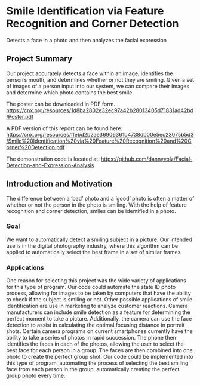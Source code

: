 # Smile Identification via Feature Recognition and Corner Detection

Detects a face in a photo and then analyzes the facial expression

## Project Summary

Our project accurately detects a face within an image, identifies the person’s mouth, and determines whether or not they are smiling. Given a set of images of a person input into our system, we can compare their images and determine which photo contains the best smile.

The poster can be downloaded in PDF form.
https://cnx.org/resources/1d8ba2802e32ec97a42b28013405d71831ad42bd/Poster.pdf

A PDF version of this report can be found here:
https://cnx.org/resources/ffebd2b2ae36906361b4738db00e5ec23075b5d3/Smile%20Identification%20via%20Feature%20Recognition%20and%20Corner%20Detection.pdf

The demonstration code is located at: https://github.com/dannyvolz/Facial-Detection-and-Expression-Analysis

## Introduction and Motivation

The difference between a ‘bad’ photo and a ‘good’ photo is often a matter of whether or not the person in the photo is smiling. With the help of feature recognition and corner detection, smiles can be identified in a photo.

### Goal

We want to automatically detect a smiling subject in a picture. Our intended use is in the digital photography industry, where this algorithm can be applied to automatically select the best frame in a set of similar frames.

### Applications

One reason for selecting this project was the wide variety of applications for this type of program. Our code could automate the state ID photo process, allowing for images to be taken by computers that have the ability to check if the subject is smiling or not. Other possible applications of smile identification are use in marketing to analyze customer reactions. Camera manufacturers can include smile detection as a feature for determining the perfect moment to take a picture. Additionally, the camera can use the face detection to assist in calculating the optimal focusing distance in portrait shots.
Certain camera programs on current smartphones currently have the ability to take a series of photos in rapid succession. The phone then identifies the faces in each of the photos, allowing the user to select the best face for each person in a group. The faces are then combined into one photo to create the perfect group shot. Our code could be implemented into this type of program, automating the process of selecting the best smiling face from each person in the group, automatically creating the perfect group photo every time.

